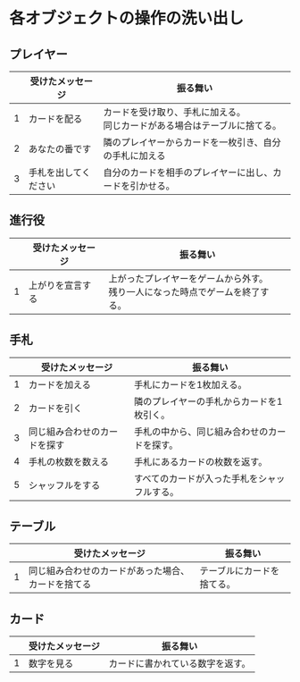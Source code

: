 # 各オブジェクトの操作の洗い出し
  
  ## プレイヤー
  |   |受けたメッセージ|振る舞い|
  |---|---|---|
  |1  |カードを配る|カードを受け取り、手札に加える。<br>同じカードがある場合はテーブルに捨てる。|
  |2  |あなたの番です|隣のプレイヤーからカードを一枚引き、自分の手札に加える|。
  |3  |手札を出してください|自分のカードを相手のプレイヤーに出し、カードを引かせる。|
  
  ## 進行役
  |   |受けたメッセージ|振る舞い|
  |---|---|---|
  |1  |上がりを宣言する|上がったプレイヤーをゲームから外す。<br>残り一人になった時点でゲームを終了する。|
  
  ## 手札
  |   |受けたメッセージ|振る舞い|
  |---|---|---|
  |1  |カードを加える|手札にカードを1枚加える。|
  |2  |カードを引く|隣のプレイヤーの手札からカードを1枚引く。|
  |3  |同じ組み合わせのカードを探す|手札の中から、同じ組み合わせのカードを探す。|
  |4  |手札の枚数を数える|手札にあるカードの枚数を返す。|
  |5  |シャッフルをする|すべてのカードが入った手札をシャッフルする。|
  
  ## テーブル
  |   |受けたメッセージ|振る舞い|
  |---|---|---|
  |1  |同じ組み合わせのカードがあった場合、カードを捨てる|テーブルにカードを捨てる。|
  
  ## カード
  |   |受けたメッセージ|振る舞い|
  |---|---|---|
  |1  |数字を見る|カードに書かれている数字を返す。|
